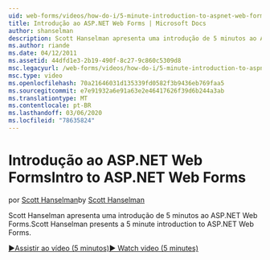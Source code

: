 ```yaml
---
uid: web-forms/videos/how-do-i/5-minute-introduction-to-aspnet-web-forms
title: Introdução ao ASP.NET Web Forms | Microsoft Docs
author: shanselman
description: Scott Hanselman apresenta uma introdução de 5 minutos ao ASP.NET Web Forms.
ms.author: riande
ms.date: 04/12/2011
ms.assetid: 44dfd1e3-2b19-490f-8c27-9c860c5309d8
msc.legacyurl: /web-forms/videos/how-do-i/5-minute-introduction-to-aspnet-web-forms
msc.type: video
ms.openlocfilehash: 70a21646031d135339fd0582f3b9436eb769faa5
ms.sourcegitcommit: e7e91932a6e91a63e2e46417626f39d6b244a3ab
ms.translationtype: MT
ms.contentlocale: pt-BR
ms.lasthandoff: 03/06/2020
ms.locfileid: "78635824"
---
```

# <a name="intro-to-aspnet-web-forms"></a><span data-ttu-id="342ee-103">Introdução ao ASP.NET Web Forms</span><span class="sxs-lookup"><span data-stu-id="342ee-103">Intro to ASP.NET Web Forms</span></span>

<span data-ttu-id="342ee-104">por [Scott Hanselman](https://github.com/shanselman)</span><span class="sxs-lookup"><span data-stu-id="342ee-104">by [Scott Hanselman](https://github.com/shanselman)</span></span>

<span data-ttu-id="342ee-105">Scott Hanselman apresenta uma introdução de 5 minutos ao ASP.NET Web Forms.</span><span class="sxs-lookup"><span data-stu-id="342ee-105">Scott Hanselman presents a 5 minute introduction to ASP.NET Web Forms.</span></span>

[<span data-ttu-id="342ee-106">&#9654;Assistir ao vídeo (5 minutos)</span><span class="sxs-lookup"><span data-stu-id="342ee-106">&#9654; Watch video (5 minutes)</span></span>](https://channel9.msdn.com/Blogs/ASP-NET-Site-Videos/5-minute-introduction-to-aspnet-web-forms)
